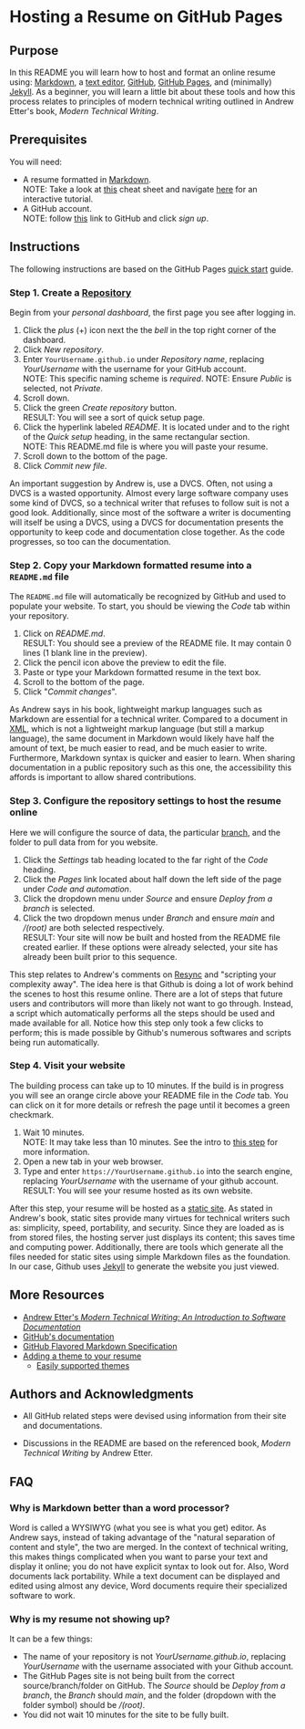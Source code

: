 # Hosting a Resume on GitHub Pages

## Purpose

In this README you will learn how to host and format an online resume using: [Markdown](https://www.markdownguide.org/getting-started/), a [text editor](https://code.visualstudio.com/), [GitHub](https://github.com/), [GitHub Pages](https://pages.github.com/), and (minimally) [Jekyll](https://jekyllrb.com/docs/). As a beginner, you will learn a little bit about these tools and how this process relates to principles of modern technical writing outlined in Andrew Etter's book, _Modern Technical Writing_.

## Prerequisites

You will need:  

- A resume formatted in [Markdown](https://daringfireball.net/projects/markdown/).  
NOTE: Take a look at [this](https://www.markdownguide.org/cheat-sheet) cheat sheet and navigate [here](https://www.markdowntutorial.com/) for an interactive tutorial.
- A GitHub account.  
NOTE: follow [this](https://github.com/) link to GitHub and click _sign up_.

## Instructions

The following instructions are based on the GitHub Pages [quick start](https://docs.github.com/en/pages/quickstart) guide.

### Step 1. Create a [Repository](https://docs.github.com/en/repositories/creating-and-managing-repositories/about-repositories)

Begin from your _personal dashboard_, the first page you see after logging in.  

1. Click the _plus_ (+) icon next the the _bell_ in the top right corner of the dashboard.
2. Click _New repository_.
3. Enter `YourUsername.github.io` under _Repository name_, replacing _YourUsername_ with the username for your GitHub account.  
NOTE: This specific naming scheme is _required_.
NOTE: Ensure _Public_ is selected, not _Private_.
4. Scroll down.
5. Click the green _Create repository_ button.  
RESULT: You will see a sort of quick setup page.
6. Click the hyperlink labeled _README_. It is located under and to the right of the _Quick setup_ heading, in the same rectangular section.  
NOTE: This README.md file is where you will paste your resume.
7. Scroll down to the bottom of the page.
8. Click _Commit new file_.  

An important suggestion by Andrew is, use a DVCS. Often, not using a DVCS is a wasted opportunity. Almost every large software company uses some kind of DVCS, so a technical writer that refuses to follow suit is not a good look. Additionally, since most of the software a writer is documenting will itself be using a DVCS, using a DVCS for documentation presents the opportunity to keep code and documentation close together. As the code progresses, so too can the documentation.

### Step 2. Copy your Markdown formatted resume into a `README.md` file

The `README.md` file will automatically be recognized by GitHub and used to populate your website. To start, you should be viewing the _Code_ tab within your repository.

1. Click on _README.md_.  
RESULT: You should see a preview of the README file. It may contain 0 lines (1 blank line in the preview).
2. Click the pencil icon above the preview to edit the file.
3. Paste or type your Markdown formatted resume in the text box.
4. Scroll to the bottom of the page.
5. Click "_Commit changes_".

As Andrew says in his book, lightweight markup languages such as Markdown are essential for a technical writer. Compared to a document in [XML](https://www.w3.org/standards/xml/core#:~:text=What%20is%20XML%3F,more%20suitable%20for%20Web%20use.), which is not a lightweight markup language (but still a markup language), the same document in Markdown would likely have half the amount of text, be much easier to read, and be much easier to write. Furthermore, Markdown syntax is quicker and easier to learn. When sharing documentation in a public repository such as this one, the accessibility this affords is important to allow shared contributions.

### Step 3. Configure the repository settings to host the resume online

Here we will configure the source of data, the particular [branch](https://docs.github.com/en/pull-requests/collaborating-with-pull-requests/proposing-changes-to-your-work-with-pull-requests/about-branches), and the folder to pull data from for you website.

1. Click the _Settings_ tab heading located to the far right of the _Code_ heading.
2. Click the _Pages_ link located about half down the left side of the page under _Code and automation_.
3. Click the dropdown menu under _Source_ and ensure _Deploy from a branch_ is selected.
4. Click the two dropdown menus under _Branch_ and ensure _main_ and _/(root)_ are both selected respectively.  
RESULT: Your site will now be built and hosted from the README file created earlier. If these options were already selected, your site has already been built prior to this sequence.

This step relates to Andrew's comments on [Resync](https://rsync.samba.org/) and "scripting your complexity away". The idea here is that Github is doing a lot of work behind the scenes to host this resume online. There are a lot of steps that future users and contributors will more than likely not want to go through. Instead, a script which automatically performs all the steps should be used and made available for all. Notice how this step only took a few clicks to perform; this is made possible by Github's numerous softwares and scripts being run automatically.

### Step 4. Visit your website

The building process can take up to 10 minutes. If the build is in progress you will see an orange circle above your README file in the _Code_ tab. You can click on it for more details or refresh the page until it becomes a green checkmark.

1. Wait 10 minutes.  
NOTE: It may take less than 10 minutes. See the intro to [this step](#step-4-visit-your-website) for more information.
2. Open a new tab in your web browser.
3. Type and enter `https://YourUsername.github.io` into the search engine, replacing _YourUsername_ with the username of your github account.  
RESULT: You will see your resume hosted as its own website.

After this step, your resume will be hosted as a [static site](https://en.wikipedia.org/wiki/Static_web_page). As stated in Andrew's book, static sites provide many virtues for technical writers such as: simplicity, speed, portability, and security. Since they are loaded as is from stored files, the hosting server just displays its content; this saves time and computing power. Additionally, there are tools which generate all the files needed for static sites using simple Markdown files as the foundation. In our case, Github uses [Jekyll](http://jekyllrb.com/) to generate the website you just viewed.

## More Resources

- [Andrew Etter's _Modern Technical Writing: An Introduction to Software Documentation_](https://www.amazon.ca/Modern-Technical-Writing-Introduction-Documentation-ebook/dp/B01A2QL9SS)
- [GitHub's documentation](https://docs.github.com/en)
- [GitHub Flavored Markdown Specification](https://github.github.com/gfm/)
- [Adding a theme to your resume](https://docs.github.com/en/pages/setting-up-a-github-pages-site-with-jekyll/adding-a-theme-to-your-github-pages-site-using-jekyll#adding-a-theme)
  - [Easily supported themes](https://pages.github.com/themes/)

## Authors and Acknowledgments

- All GitHub related steps were devised using information from their site and documentations.

- Discussions in the README are based on the referenced book, _Modern Technical Writing_ by Andrew Etter.

## FAQ

### Why is Markdown better than a word processor?

Word is called a WYSIWYG (what you see is what you get) editor. As Andrew says, instead of taking advantage of the "natural separation of content and style", the two are merged. In the context of technical writing, this makes things complicated when you want to parse your text and display it online; you do not have explicit syntax to look out for. Also, Word documents lack portability. While a text document can be displayed and edited using almost any device, Word documents require their specialized software to work.

### Why is my resume not showing up?

It can be a few things:  

- The name of your repository is not _YourUsername.github.io_, replacing _YourUsername_ with the username associated with your Github account.
- The GitHub Pages site is not being built from the correct source/branch/folder on GitHub. The _Source_ should be _Deploy from a branch_, the _Branch_ should _main_, and the folder (dropdown with the folder symbol) should be _/(root)_.
- You did not wait 10 minutes for the site to be fully built.

